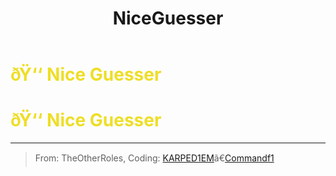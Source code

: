 ﻿---
lang: en-US
title: NiceGuesser
prev: Knight
next: Retributionist
---
# <font color="#eede26">ðŸ‘‘ <b>Nice Guesser</b></font> <Badge text="Killing" type="tip" vertical="middle"/>
# <font color="#eede26">ðŸ‘‘ <b>Nice Guesser</b></font> <Badge text="Killing" type="tip" vertical="middle"/>
---

> From: TheOtherRoles, Coding: [KARPED1EM](https://github.com/KARPED1EM)ã€[Commandf1](https://github.com/commandf1)


